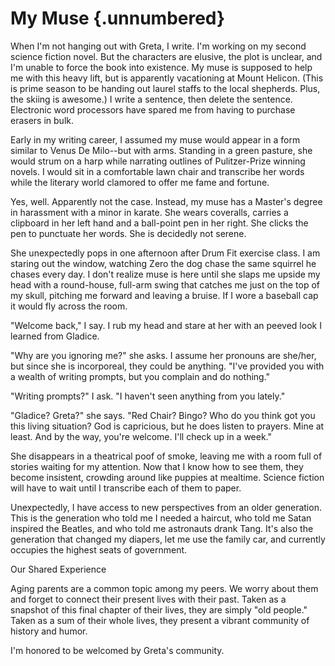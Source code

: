 # My Muse {.unnumbered}

When I'm not hanging out with Greta, I write. I'm working on my second science fiction novel. But the characters are elusive, the plot is unclear, and I'm unable to force the book into existence. My muse is supposed to help me with this heavy lift, but is apparently vacationing at Mount Helicon. (This is prime season to be handing out laurel staffs to the local shepherds. Plus, the skiing is awesome.) I write a sentence, then delete the sentence. Electronic word processors have spared me from having to purchase erasers in bulk.

Early in my writing career, I assumed my muse would appear in a form similar to Venus De Milo--but with arms. Standing in a green pasture, she would strum on a harp while narrating outlines of Pulitzer-Prize winning novels. I would sit in a comfortable lawn chair and transcribe her words while the literary world clamored to offer me fame and fortune.

Yes, well. Apparently not the case. Instead, my muse has a Master's degree in harassment with a minor in karate. She wears coveralls, carries a clipboard in her left hand and a ball-point pen in her right. She clicks the pen to punctuate her words. She is decidedly not serene.

She unexpectedly pops in one afternoon after Drum Fit exercise class. I am staring out the window, watching Zero the dog chase the same squirrel he chases every day. I don't realize muse is here until she slaps me upside my head with a round-house, full-arm swing that catches me just on the top of my skull, pitching me forward and leaving a bruise. If I wore a baseball cap it would fly across the room.

"Welcome back," I say. I rub my head and stare at her with an peeved look I learned from Gladice.

"Why are you ignoring me?" she asks. I assume her pronouns are she/her, but since she is incorporeal, they could be anything. "I've provided you with a wealth of writing prompts, but you complain and do nothing."

"Writing prompts?" I ask. "I haven't seen anything from you lately."

"Gladice? Greta?" she says. "Red Chair? Bingo? Who do you think got you this living situation? God is capricious, but he does listen to prayers. Mine at least. And by the way, you're welcome. I'll check up in a week."

She disappears in a theatrical poof of smoke, leaving me with a room full of stories waiting for my attention. Now that I know how to see them, they become insistent, crowding around like puppies at mealtime. Science fiction will have to wait until I transcribe each of them to paper.

Unexpectedly, I have access to new perspectives from an older generation. This is the generation who told me I needed a haircut, who told me Satan inspired the Beatles, and who told me astronauts drank Tang. It's also the generation that changed my diapers, let me use the family car, and currently occupies the highest seats of government.

Our Shared Experience

Aging parents are a common topic among my peers. We worry about them and forget to connect their present lives with their past. Taken as a snapshot of this final chapter of their lives, they are simply "old people." Taken as a sum of their whole lives, they present a vibrant community of history and humor.

I'm honored to be welcomed by Greta's community.
